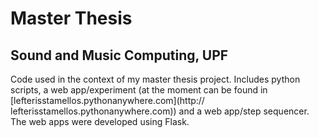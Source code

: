 # Master Thesis
## Sound and Music Computing, UPF
Code used in the context of my master thesis project.
Includes python scripts, a web app/experiment (at the moment can be found in [lefterisstamellos.pythonanywhere.com](http://	lefterisstamellos.pythonanywhere.com)) 
and a web app/step sequencer.
The web apps were developed using Flask.
